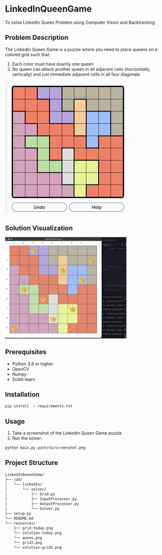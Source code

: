 # LinkedInQueenGame
To solve LinkedIn Queen Problem using Computer Vision and Backtracking

## Problem Description
The LinkedIn Queen Game is a puzzle where you need to place queens on a colored grid such that:
1. Each color must have exactly one queen
2. No queen can attack another queen in all adjacent cells (horizontally, vertically) and just immediate adjacent cells in all four diagonals

<img src="resources/grid-today.png" width="400" alt="LinkedIn Queen Game Problem">

## Solution Visualization
<img src="resources/grid-today-solution.png" width="400" alt="Solution Visualization">

## Prerequisites
- Python 3.8 or higher
- OpenCV
- Numpy
- Scikit-learn

## Installation
```bash
pip install -r requirements.txt
```

## Usage
1. Take a screenshot of the LinkedIn Queen Game puzzle
2. Run the solver:
```bash
python main.py path/to/screenshot.png
```

## Project Structure
```
LinkedInQueenGame/
├── com/
│   └── linkedIn/
│       └── solver/
│           ├── Grid.py
│           ├── InputProcessor.py
│           ├── OutputProcessor.py
│           └── Solver.py
├── setup.py
└── README.md
└── resources/
    ├── grid-today.png
    └── solution-today.png
    └── queen.png
    └── grid2.png
    └── solution-grid2.png
